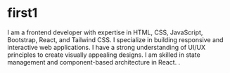 # first1
I am a frontend developer with expertise in HTML, CSS, JavaScript, Bootstrap, React, and Tailwind CSS. I specialize in building responsive and interactive web applications. I have a strong understanding of UI/UX principles to create visually appealing designs. I am skilled in state management and component-based architecture in React. .
